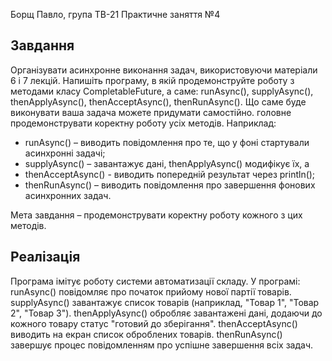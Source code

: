 Борщ Павло, група ТВ-21
Практичне заняття №4

## Завдання

Організувати асинхронне виконання задач, використовуючи матеріали 6 і 7 лекцій.
Напишіть програму, в якій продемонструйте роботу з методами класу CompletableFuture, а саме: runAsync(), supplyAsync(), thenApplyAsync(), thenAcceptAsync(), thenRunAsync().
Що саме буде виконувати ваша задача можете придумати самостійно. головне продемонструвати коректну роботу усіх методів.
Наприклад:
  - runAsync() – виводить повідомлення про те, що у фоні стартували асинхронні задачі;
  - supplyAsync() – завантажує дані, thenApplyAsync() модифікує їх, а
  - thenAcceptAsync() - виводить попередній результат через println();
  - thenRunAsync() – виводить повідомлення про завершення фонових асинхронних задач.

Мета завдання – продемонструвати коректну роботу кожного з цих методів.


## Реалізація

Програма імітує роботу системи автоматизації складу. У програмі:
  runAsync() повідомляє про початок прийому нової партії товарів.
  supplyAsync() завантажує список товарів (наприклад, "Товар 1", "Товар 2", "Товар 3").
  thenApplyAsync() обробляє завантажені дані, додаючи до кожного товару статус "готовий до зберігання".
  thenAcceptAsync() виводить на екран список оброблених товарів.
  thenRunAsync() завершує процес повідомленням про успішне завершення всіх задач.

